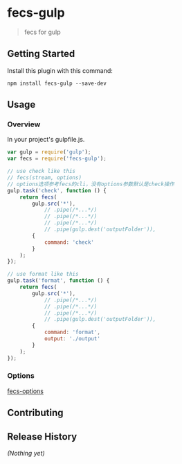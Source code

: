 # fecs-gulp

> fecs for gulp

## Getting Started
Install this plugin with this command:

```shell
npm install fecs-gulp --save-dev
```

## Usage

### Overview
In your project's gulpfile.js.

```js
var gulp = require('gulp');
var fecs = require('fecs-gulp');

// use check like this
// fecs(stream, options)
// options选项参考fecs的cli，没有options参数默认是check操作
gulp.task('check', function () {
    return fecs(
        gulp.src('*'),
            // .pipe(/*...*/)
            // .pipe(/*...*/)
            // .pipe(/*...*/)
            // .pipe(gulp.dest('outputFolder')),
        {
            command: 'check'
        }
    );
});

// use format like this
gulp.task('format', function () {
    return fecs(
        gulp.src('*'),
            // .pipe(/*...*/)
            // .pipe(/*...*/)
            // .pipe(/*...*/)
            // .pipe(gulp.dest('outputFolder')),
        {
            command: 'format',
            output: './output'
        }
    );
});
```

### Options

[fecs-options](https://github.com/ecomfe/fecs/wiki/CLI)

## Contributing

## Release History
_(Nothing yet)_

